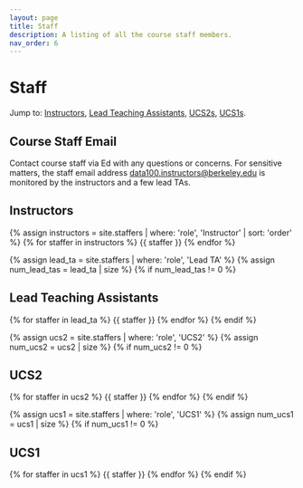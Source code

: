 ```yaml
---
layout: page
title: Staff
description: A listing of all the course staff members.
nav_order: 6
---
```


# Staff

<!-- Staff information is stored in the `_staffers` directory and rendered according to the layout file, `_layouts/staffer.html`. -->

Jump to: [Instructors](#inst), [Lead Teaching Assistants](#leads), [UCS2s](#ucs2s), [UCS1s](#ucs1s).


## Course Staff Email
Contact course staff via Ed with any questions or concerns. For sensitive matters, the staff email address [data100.instructors@berkeley.edu](mailto:data100.instructors@berkeley.edu) is monitored by the instructors and a few lead TAs.

<a name = 'inst'></a>

## Instructors

{% assign instructors = site.staffers | where: 'role', 'Instructor' | sort: 'order' %}
{% for staffer in instructors %}
{{ staffer }}
{% endfor %}

<a name = 'leads'></a>

{% assign lead_ta = site.staffers | where: 'role', 'Lead TA' %}
{% assign num_lead_tas = lead_ta | size %}
{% if num_lead_tas != 0 %}
## Lead Teaching Assistants

{% for staffer in lead_ta %}
{{ staffer }}
{% endfor %}
{% endif %}

<a name = 'ucs2s'></a>

{% assign ucs2 = site.staffers | where: 'role', 'UCS2' %}
{% assign num_ucs2 = ucs2 | size %}
{% if num_ucs2 != 0 %}
## UCS2

{% for staffer in ucs2 %}
{{ staffer }}
{% endfor %}
{% endif %}

<a name = 'ucs1s'></a>

{% assign ucs1 = site.staffers | where: 'role', 'UCS1' %}
{% assign num_ucs1 = ucs1 | size %}
{% if num_ucs1 != 0 %}
## UCS1

{% for staffer in ucs1 %}
{{ staffer }}
{% endfor %}
{% endif %}

